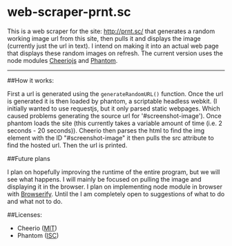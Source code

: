 # web-scraper-prnt.sc

This is a web scraper for the site: http://prnt.sc/ that generates a random working image url from this site, then pulls it and displays the image (currently just the url in text).
I intend on making it into an actual web page that displays these random images on refresh.
The current version uses the node modules [Cheeriojs](https://github.com/cheeriojs/cheerio) and [Phantom](https://github.com/amir20/phantomjs-node/tree/master).

---

##How it works:

First a url is generated using the ```generateRandomURL()``` function. Once the url is generated it is then loaded by phantom, a scriptable headless webkit. 
(I initially wanted to use requestjs, but it only parsed static webpages. Which caused problems generating the source url for '#screenshot-image').
Once phantom loads the site (this currently takes a variable amount of time (i.e. 2 seconds - 20 seconds)). Cheerio then parses the html to find the img element
with the ID "#screenshot-image" it then pulls the src attribute to find the hosted url. Then the url is printed.


##Future plans

I plan on hopefully improving the runtime of the entire program, but we will see what happens. I will mainly be focused on pulling the image and displaying it in
the browser. I plan on implementing node module in browser with [Browserify](http://browserify.org/). Until the I am completely open to suggestions of what to do
and what not to do.


##Licenses:

 - Cheerio ([MIT](https://opensource.org/licenses/MIT))
 - Phantom ([ISC](https://opensource.org/licenses/ISC))

